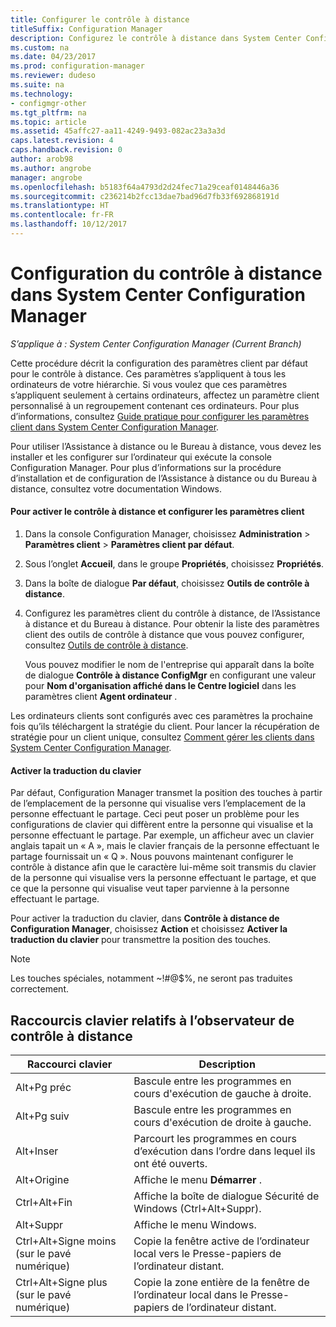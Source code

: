 ```yaml
---
title: Configurer le contrôle à distance
titleSuffix: Configuration Manager
description: Configurez le contrôle à distance dans System Center Configuration Manager.
ms.custom: na
ms.date: 04/23/2017
ms.prod: configuration-manager
ms.reviewer: dudeso
ms.suite: na
ms.technology:
- configmgr-other
ms.tgt_pltfrm: na
ms.topic: article
ms.assetid: 45affc27-aa11-4249-9493-082ac23a3a3d
caps.latest.revision: 4
caps.handback.revision: 0
author: arob98
ms.author: angrobe
manager: angrobe
ms.openlocfilehash: b5183f64a4793d2d24fec71a29ceaf0148446a36
ms.sourcegitcommit: c236214b2fcc13dae7bad96d7fb33f692868191d
ms.translationtype: HT
ms.contentlocale: fr-FR
ms.lasthandoff: 10/12/2017
---
```

# <a name="configuring-remote-control-in-system-center-configuration-manager"></a>Configuration du contrôle à distance dans System Center Configuration Manager

*S’applique à : System Center Configuration Manager (Current Branch)*

 Cette procédure décrit la configuration des paramètres client par défaut pour le contrôle à distance. Ces paramètres s’appliquent à tous les ordinateurs de votre hiérarchie. Si vous voulez que ces paramètres s’appliquent seulement à certains ordinateurs, affectez un paramètre client personnalisé à un regroupement contenant ces ordinateurs. Pour plus d’informations, consultez [Guide pratique pour configurer les paramètres client dans System Center Configuration Manager](../../../../core/clients/deploy/configure-client-settings.md). 

Pour utiliser l’Assistance à distance ou le Bureau à distance, vous devez les installer et les configurer sur l’ordinateur qui exécute la console Configuration Manager. Pour plus d’informations sur la procédure d’installation et de configuration de l’Assistance à distance ou du Bureau à distance, consultez votre documentation Windows.  

#### <a name="to-enable-remote-control-and-configure-client-settings"></a>Pour activer le contrôle à distance et configurer les paramètres client  

1.  Dans la console Configuration Manager, choisissez **Administration** > **Paramètres client** > **Paramètres client par défaut**.  

4.  Sous l’onglet **Accueil**, dans le groupe **Propriétés**, choisissez **Propriétés**.  

5.  Dans la boîte de dialogue **Par défaut**, choisissez **Outils de contrôle à distance**.  

6.  Configurez les paramètres client du contrôle à distance, de l’Assistance à distance et du Bureau à distance. Pour obtenir la liste des paramètres client des outils de contrôle à distance que vous pouvez configurer, consultez [Outils de contrôle à distance](../../../../core/clients/deploy/about-client-settings.md#remote-tools).  

    Vous pouvez modifier le nom de l'entreprise qui apparaît dans la boîte de dialogue **Contrôle à distance ConfigMgr** en configurant une valeur pour **Nom d'organisation affiché dans le Centre logiciel** dans les paramètres client **Agent ordinateur** .  

 Les ordinateurs clients sont configurés avec ces paramètres la prochaine fois qu’ils téléchargent la stratégie du client. Pour lancer la récupération de stratégie pour un client unique, consultez [Comment gérer les clients dans System Center Configuration Manager](../../../../core/clients/manage/manage-clients.md).  

#### <a name="enable-keyboard-translation"></a>Activer la traduction du clavier

Par défaut, Configuration Manager transmet la position des touches à partir de l’emplacement de la personne qui visualise vers l’emplacement de la personne effectuant le partage. Ceci peut poser un problème pour les configurations de clavier qui diffèrent entre la personne qui visualise et la personne effectuant le partage. Par exemple, un afficheur avec un clavier anglais tapait un « A », mais le clavier français de la personne effectuant le partage fournissait un « Q ». Nous pouvons maintenant configurer le contrôle à distance afin que le caractère lui-même soit transmis du clavier de la personne qui visualise vers la personne effectuant le partage, et que ce que la personne qui visualise veut taper parvienne à la personne effectuant le partage.

Pour activer la traduction du clavier, dans **Contrôle à distance de Configuration Manager**, choisissez **Action** et choisissez **Activer la traduction du clavier** pour transmettre la position des touches.

> [!NOTE]
>
> Les touches spéciales, notamment ~!#@$%, ne seront pas traduites correctement.


## <a name="keyboard-shortcuts-for-the-remote-control-viewer"></a>Raccourcis clavier relatifs à l’observateur de contrôle à distance

|Raccourci clavier|Description|  
|-----------------------|-----------------|  
|Alt+Pg préc|Bascule entre les programmes en cours d'exécution de gauche à droite.|  
|Alt+Pg suiv|Bascule entre les programmes en cours d'exécution de droite à gauche.|  
|Alt+Inser|Parcourt les programmes en cours d’exécution dans l’ordre dans lequel ils ont été ouverts.|  
|Alt+Origine|Affiche le menu **Démarrer** .|  
|Ctrl+Alt+Fin|Affiche la boîte de dialogue Sécurité de Windows (Ctrl+Alt+Suppr).|  
|Alt+Suppr|Affiche le menu Windows.|  
|Ctrl+Alt+Signe moins (sur le pavé numérique)|Copie la fenêtre active de l’ordinateur local vers le Presse-papiers de l’ordinateur distant.|  
|Ctrl+Alt+Signe plus (sur le pavé numérique)|Copie la zone entière de la fenêtre de l’ordinateur local dans le Presse-papiers de l’ordinateur distant.|  
